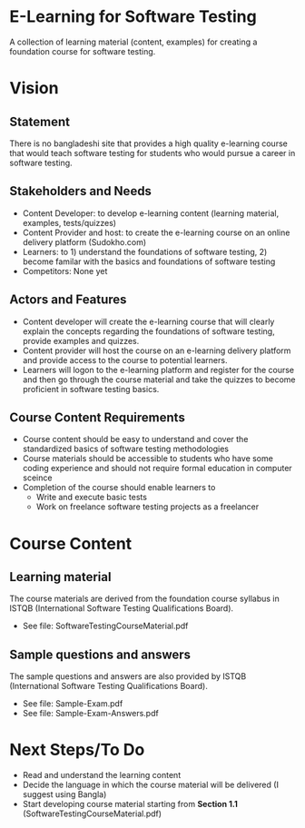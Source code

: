 # E-Learning for Software Testing
A collection of learning material (content, examples) for creating a foundation course for software testing.

# Vision
## Statement
There is no bangladeshi site that provides a high quality e-learning course that would teach software testing for students who would pursue a career in software testing.

## Stakeholders and Needs
 * Content Developer: to develop e-learning content (learning material, examples, tests/quizzes)
 * Content Provider and host: to create the e-learning course on an online delivery platform (Sudokho.com)
 * Learners: to 1) understand the foundations of software testing, 2) become familar with the basics and foundations of software testing
 * Competitors: None yet

## Actors and Features
 * Content developer will create the e-learning course that will clearly explain the concepts regarding the foundations of software testing, provide examples and quizzes. 
 *  Content provider will host the course on an e-learning delivery platform and provide access to the course to potential learners.
 * Learners will logon to the e-learning platform and register for the course and then go through the course material and take the quizzes to become proficient in software testing basics.

## Course Content Requirements
  * Course content should be easy to understand and cover the standardized basics of software testing methodologies
  * Course materials should be accessible to students who have some coding experience and should not require formal education in computer sceince
  * Completion of the course should enable learners to
    * Write and execute basic tests
    * Work on freelance software testing projects as a freelancer

# Course Content
## Learning material
The course materials are derived from the foundation course syllabus in ISTQB (International Software Testing Qualifications Board).
* See file: SoftwareTestingCourseMaterial.pdf

## Sample questions and answers
The sample questions and answers are also provided by ISTQB (International Software Testing Qualifications Board).
* See file: Sample-Exam.pdf
* See file: Sample-Exam-Answers.pdf

# Next Steps/To Do
* Read and understand the learning content
* Decide the language in which the course material will be delivered (I suggest using Bangla)
* Start developing course material starting from **Section 1.1** (SoftwareTestingCourseMaterial.pdf)
